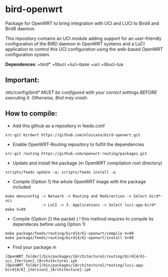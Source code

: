 # bird-openwrt

Package for OpenWRT to bring integration with UCI and LUCI to Bird4 and Bird6 daemon.

This repository contains an UCI module adding support for an user-friendly configuration of the BIRD daemon in OpenWRT systems and a LuCI application to control this UCI configuration using the web-based OpenWRT configuration system.

**Dependences**: +bird\* +libuci +luci-base +uci +libuci-lua

## Important:

/etc/config/bird\* *MUST be configured with your correct settings BEFORE executing it. Otherwise, Bird may crash.*

## How to compile:

* Add this github as a repository in feeds.conf
```
src-git birdwrt https://github.com/eloicaso/bird-openwrt.git
```

* Enable OpenWRT-Routing repository to fulfill the dependencies
```
src-git routing https://github.com/openwrt-routing/packages.git
```

* Update and install the package (in OpenWRT compilation root directory)
```
scripts/feeds update -a; scripts/feeds install -a
```

* Compile (Option 1) the whole OpenWRT image with the package included
```
make menuconfig -> Network -> Routing and Redirection -> Select bird*-uci
                -> LuCI -> 3. Applications -> Select luci-app-bird*
make V=99
```

* Compile (Option 2) the packet ( ! this method requires to compile its dependeces before using Option 1)
```
make package/feeds/routing/bird{4/6}-openwrt/compile V=99
make package/feeds/routing/bird{4/6}-openwrt/install V=99
```

* Find your package in
```
[OpenWRT_folder]/bin/packages/{Architecture}/routing/bird{4/6}-uci_{Version}_{Architecture}.ipk
[OpenWRT_folder]/bin/packages/{Architecture}/routing/luci-app-bird{4/6}_{Version}_{Architecture}.ipk
```
